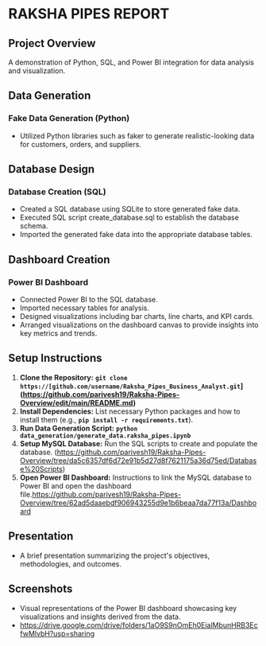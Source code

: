 # RAKSHA PIPES REPORT

## Project Overview
A demonstration of Python, SQL, and Power BI integration for data analysis and visualization.

## Data Generation
### Fake Data Generation (Python)
- Utilized Python libraries such as faker to generate realistic-looking data for customers, orders, and suppliers.

## Database Design
### Database Creation (SQL)
- Created a SQL database using SQLite to store generated fake data.
- Executed SQL script create_database.sql to establish the database schema.
- Imported the generated fake data into the appropriate database tables.

## Dashboard Creation
### Power BI Dashboard
- Connected Power BI to the SQL database.
- Imported necessary tables for analysis.
- Designed visualizations including bar charts, line charts, and KPI cards.
- Arranged visualizations on the dashboard canvas to provide insights into key metrics and trends.

## Setup Instructions
1. **Clone the Repository:** **`git clone https://[github.com/username/Raksha_Pipes_Business_Analyst.git`](https://github.com/parivesh19/Raksha-Pipes-Overview/edit/main/README.md)**
2. **Install Dependencies:** List necessary Python packages and how to install them (e.g., **`pip install -r requirements.txt`**).
3. **Run Data Generation Script:** **`python data_generation/generate_data.raksha_pipes.ipynb`**
4. **Setup MySQL Database:** Run the SQL scripts to create and populate the database.
(https://github.com/parivesh19/Raksha-Pipes-Overview/tree/da5c6357df6d72e91b5d27d8f7621175a36d75ed/Database%20Scripts)
5. **Open Power BI Dashboard:** Instructions to link the MySQL database to Power BI and open the dashboard file.https://github.com/parivesh19/Raksha-Pipes-Overview/tree/62ad5daaebdf906943255d9e1b6beaa7da77f13a/Dashboard

## Presentation
- A brief presentation summarizing the project's objectives, methodologies, and outcomes.

## Screenshots
- Visual representations of the Power BI dashboard showcasing key visualizations and insights derived from the data.
- https://drive.google.com/drive/folders/1aO9S9nOmEh0EialMbunHRB3EcfwMlvbH?usp=sharing
